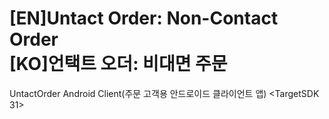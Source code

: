 # [EN]Untact Order: Non-Contact Order<br/>[KO]언택트 오더: 비대면 주문
UntactOrder Android Client(주문 고객용 안드로이드 클라이언트 앱) <TargetSDK 31>

